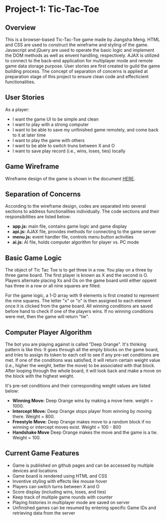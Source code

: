 <h1>Project-1: Tic-Tac-Toe</h1>
<h2>Overview</h2>
<p>This is a browser-based Tic-Tac-Toe game made by Jiangsha Meng. HTML and CSS are used to construct the wireframe and styling of the game. Javascript and jQuery are used to operate the basic logic and implement the DOM methods as well as envent handling, respectively. AJAX is utilized to connect to the back-end application for multiplayer mode and remote game data storage purpose. User stories are first created to guild the game building process. The concept of separation of concerns is applied at preparation stage of this project to ensure clean code and effecticient functionalities.  </p>

<h2>User Stories</h2>
<p>
As a player:
<ul>
  <li>I want the game UI to be simple and clean</li>
  <li>I want to play with a strong computer</li>
  <li>I want to be able to save my unfinished game remotely, and come back to it at later time</li>
  <li>I want to play the game with others</li>
  <li>I want to be able to switch truns between X and O</li>
  <li>I want to save play record (i.e., wins, loses, ties) locally</li>
</ul>
</p>

<h2>Game Wireframe</h2>
<p>
Wireframe design of the game is shown in the document <a href="https://github.com/kuramameng/project-1-ttt/blob/master/documents/ttt-wireframe.pdf">HERE</a>.
</p>

<h2>Separation of Concerns</h2>
<p>
According to the wireframe design, codes are separated into several sections to address functionalities individually. The code sections and their responsibilities are listed below:
<ul>
  <li><strong>app.js:</strong> main file, contains game logic and game display</li>
  <li><strong>api.js:</strong> AJAX file, provides methods for connecting to the game server</li>
  <li><strong>menu.js:</strong> event handler file, controls menu button activities</li>
  <li><strong>ai.js:</strong> AI file, holds computer algorithm for player vs. PC mode</li>
</ul>
</p>

<h2>Basic Game Logic</h2>
<p>
The object of Tic Tac Toe is to get three in a row. You play on a three by three game board. The first player is known as X and the second is O. Players alternate placing Xs and Os on the game board until either oppent has three in a row or all nine squares are filled.
</p>
<p>
For the game logic, a 1-D array with 9 elements is first created to represent the nine squares. The letter "x" or "o" is then assigned to each element once it is clicked from the game board. All winning conditions are saved before hand to check if one of the players wins. If no winning conditions were met, then the game will return "tie". 
</p>

<h2>Computer Player Algorithm</h2>
<p>
The bot you are playing against is called "Deep Orange". It's thinking pattern is like this: 
It goes through all the empty blocks on the game board, and tries to assign its token to each cell to see if any pre-set conditions are met. If one of the conditions was satisfied, it will return certain weight value (i.e., higher the weight, better the move) to be associated with that block. After looping through the whole board, it will look back and make a move on the block with the highest weight.
</p>
<p>
It's pre-set conditions and their corresponding weight values are listed below:
<ul>
  <li><strong>Winning Move:</strong> Deep Orange wins by making a move here. weight = 1000.</li>
  <li><strong>Intercept Move:</strong> Deep Orange stops player from winning by moving there. Weight = 800.</li>
  <li><strong>Freestyle Move:</strong> Deep Orange makes move to a random block if no winning or intercept moves exist. Weight = 100 - 800</li>
  <li><strong>Handshake Move</strong> Deep Orange makes the move and the game is a tie. Weight = 100.</li>
</ul>
</p>

<h2>Current Game Features</h2>
<ul>
  <li>Game is published on github pages and can be accessed by multiple devices and locations</li>
  <li>Game board is rendered using HTML and CSS</li>
  <li>Inventive styling with effects like mouse hover</li>
  <li>Players can switch turns between X and O</li>
  <li>Score display (including wins, loses, and ties)</li>
  <li>Keep track of multiple game rounds with counter</li>
  <li>Playing histories in multiplayer mode are saved on server</li>
  <li>Unfinished games can be resumed by entering specific Game IDs and retrieving data from the server</li>
</ul>

